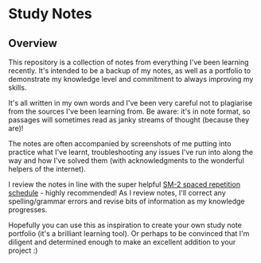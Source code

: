 # Study Notes

## Overview

This repository is a collection of notes from everything I've been learning recently. It's intended to be a backup of my notes, as well as a portfolio to demonstrate my knowledge level and commitment to always improving my skills.

It's all written in my own words and I've been very careful not to plagiarise from the sources I've been learning from. Be aware: it's in note format, so passages will sometimes read as janky streams of thought (because they are)! 

The notes are often accompanied by screenshots of me putting into practice what I've learnt, troubleshooting any issues I've run into along the way and how I've solved them (with acknowledgments to the wonderful helpers of the internet).

I review the notes in line with the super helpful [SM-2 spaced repetition schedule](https://www.lifehack.org/851026/spaced-repetition) - highly recommended! As I review notes, I'll correct any spelling/grammar errors and revise bits of information as my knowledge progresses. 

Hopefully you can use this as inspiration to create your own study note portfolio (it's a brilliant learning tool). Or perhaps to be convinced that I'm diligent and determined enough to make an excellent addition to your project :)